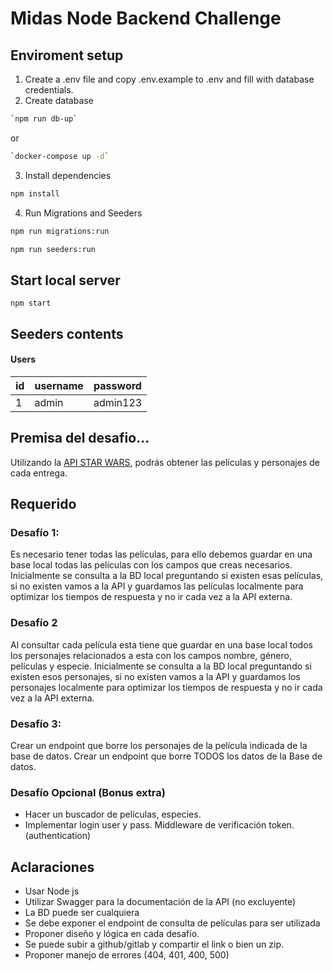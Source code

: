 # Midas Node Backend Challenge

##  Enviroment setup

1. Create a .env file and copy .env.example to .env and fill with database credentials.
2. Create database
````bash
`npm run db-up`
````
or
````bash
`docker-compose up -d`
````
3. Install dependencies
````bash
npm install
````
4. Run Migrations and Seeders
````bash
npm run migrations:run

npm run seeders:run
````
## Start local server
`npm start`

## Seeders contents

#### Users

id  | username | password
----|----------|------------
1   | admin    | admin123





## Premisa del desafio…
Utilizando la [API STAR WARS](https://swapi.dev/documentation "API STAR WARS"), podrás obtener las películas y personajes de cada entrega.
## Requerido
### Desafío 1:
Es necesario tener todas las películas, para ello debemos guardar en una base local todas
las películas con los campos que creas necesarios.
Inicialmente se consulta a la BD local preguntando si existen esas películas, si no existen
vamos a la API y guardamos las películas localmente para optimizar los tiempos de
respuesta y no ir cada vez a la API externa.
### Desafío 2
Al consultar cada película esta tiene que guardar en una base local todos los personajes
relacionados a esta con los campos nombre, género, películas y especie.
Inicialmente se consulta a la BD local preguntando si existen esos personajes, si no existen
vamos a la API y guardamos los personajes localmente para optimizar los tiempos de
respuesta y no ir cada vez a la API externa.
### Desafío 3:
Crear un endpoint que borre los personajes de la película indicada de la base de datos.
Crear un endpoint que borre TODOS los datos de la Base de datos.
### Desafío Opcional (Bonus extra)
-  Hacer un buscador de películas, especies.
-  Implementar login user y pass. Middleware de verificación token. (authentication)
## Aclaraciones
- Usar Node js
- Utilizar Swagger para la documentación de la API (no excluyente)
- La BD puede ser cualquiera
- Se debe exponer el endpoint de consulta de películas para ser utilizada
- Proponer diseño y lógica en cada desafío.
- Se puede subir a github/gitlab y compartir el link o bien un zip.
- Proponer manejo de errores (404, 401, 400, 500)